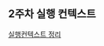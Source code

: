 ## 2주차 실행 컨텍스트

[실행컨텍스트 정리](https://bronze-meteor-ab3.notion.site/2-876d1b43be07433aa30e868af2441311?pvs=4)
